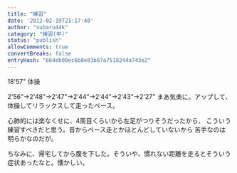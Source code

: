 ```yaml
---
title: "練習"
date: '2012-02-19T21:17:48'
author: "subaru44k"
category: "練習(中)"
status: "publish"
allowComments: true
convertBreaks: false
entryHash: "664eb00ec6b8e83b87a7518244a743e2"
---
```

18'57"
体操

2'56"→2'48"→2'47"→2'44"→2'44"→2'43"→2'27"
まあ気楽に。アップして、体操してリラックスして走ったペース。

心肺的には楽なくせに、4周目くらいから左足がつりそうだったから、
こういう練習すべきだと思う。昔からペース走とかほとんどしていないから
苦手なのは明らかなのだが。

ちなみに、帰宅してから腹を下した。そういや、慣れない距離を走るとそういう症状あったなと。懐かしい。
